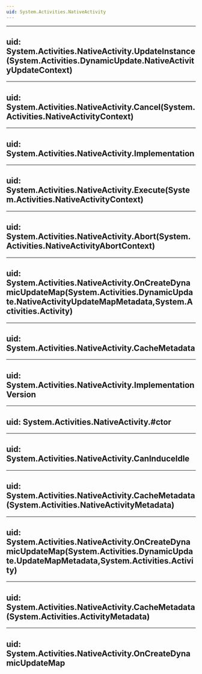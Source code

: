 ```yaml
---
uid: System.Activities.NativeActivity
---
```


---
uid: System.Activities.NativeActivity.UpdateInstance(System.Activities.DynamicUpdate.NativeActivityUpdateContext)
---

---
uid: System.Activities.NativeActivity.Cancel(System.Activities.NativeActivityContext)
---

---
uid: System.Activities.NativeActivity.Implementation
---

---
uid: System.Activities.NativeActivity.Execute(System.Activities.NativeActivityContext)
---

---
uid: System.Activities.NativeActivity.Abort(System.Activities.NativeActivityAbortContext)
---

---
uid: System.Activities.NativeActivity.OnCreateDynamicUpdateMap(System.Activities.DynamicUpdate.NativeActivityUpdateMapMetadata,System.Activities.Activity)
---

---
uid: System.Activities.NativeActivity.CacheMetadata
---

---
uid: System.Activities.NativeActivity.ImplementationVersion
---

---
uid: System.Activities.NativeActivity.#ctor
---

---
uid: System.Activities.NativeActivity.CanInduceIdle
---

---
uid: System.Activities.NativeActivity.CacheMetadata(System.Activities.NativeActivityMetadata)
---

---
uid: System.Activities.NativeActivity.OnCreateDynamicUpdateMap(System.Activities.DynamicUpdate.UpdateMapMetadata,System.Activities.Activity)
---

---
uid: System.Activities.NativeActivity.CacheMetadata(System.Activities.ActivityMetadata)
---

---
uid: System.Activities.NativeActivity.OnCreateDynamicUpdateMap
---
